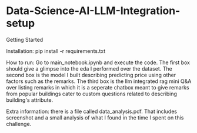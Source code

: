 # Data-Science-AI-LLM-Integration-setup

Getting Started

Installation:
pip install -r requirements.txt

How to run:
Go to main_notebook.ipynb and execute the code. The first box should give a glimpse into the eda I performed over the dataset. The second box is the model I built describing predicting price using other factors such as the remarks. The third box is the llm integrated rag mini Q&A over listing remarks in which it is a seperate chatbox meant to give remarks from popular buildings cater to custom questions related to describing building's attribute.

Extra information:
there is a file called data_analysis.pdf. That includes screenshot and a small analysis of what I found in the time I spent on this challenge.
